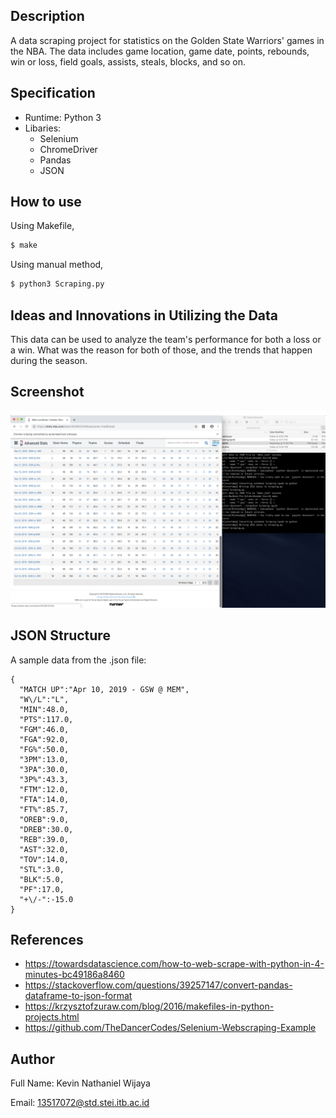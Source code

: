 ## Description

A data scraping project for statistics on the Golden State Warriors' games in the NBA. The data includes game location, game date, points, rebounds, win or loss, field goals, assists, steals, blocks, and so on.

## Specification

* Runtime: Python 3
* Libaries:
  * Selenium
  * ChromeDriver
  * Pandas
  * JSON

## How to use

Using Makefile,
```python
$ make
```

Using manual method, 
```python
$ python3 Scraping.py
```

## Ideas and Innovations in Utilizing the Data

This data can be used to analyze the team's performance for both a loss or a win. What was the reason for both of those, and the trends that happen during the season. 

## Screenshot

![Alt text](screenshots/Screenshot.png)

## JSON Structure

A sample data from the .json file:
```
{
  "MATCH UP":"Apr 10, 2019 - GSW @ MEM",
  "W\/L":"L",
  "MIN":48.0,
  "PTS":117.0,
  "FGM":46.0,
  "FGA":92.0,
  "FG%":50.0,
  "3PM":13.0,
  "3PA":30.0,
  "3P%":43.3,
  "FTM":12.0,
  "FTA":14.0,
  "FT%":85.7,
  "OREB":9.0,
  "DREB":30.0,
  "REB":39.0,
  "AST":32.0,
  "TOV":14.0,
  "STL":3.0,
  "BLK":5.0,
  "PF":17.0,
  "+\/-":-15.0
}
```

## References

* https://towardsdatascience.com/how-to-web-scrape-with-python-in-4-minutes-bc49186a8460
* https://stackoverflow.com/questions/39257147/convert-pandas-dataframe-to-json-format
* https://krzysztofzuraw.com/blog/2016/makefiles-in-python-projects.html
* https://github.com/TheDancerCodes/Selenium-Webscraping-Example

## Author

Full Name: Kevin Nathaniel Wijaya

Email: 13517072@std.stei.itb.ac.id
